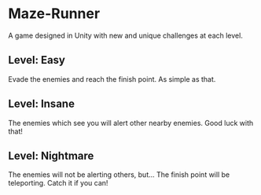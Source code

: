 # Maze-Runner

A game designed in Unity with new and unique challenges at each level.

## Level: Easy

Evade the enemies and reach the finish point. As simple as that.

## Level: Insane

The enemies which see you will alert other nearby enemies. Good luck with that!

## Level: Nightmare

The enemies will not be alerting others, but... The finish point will be teleporting. Catch it if you can!
